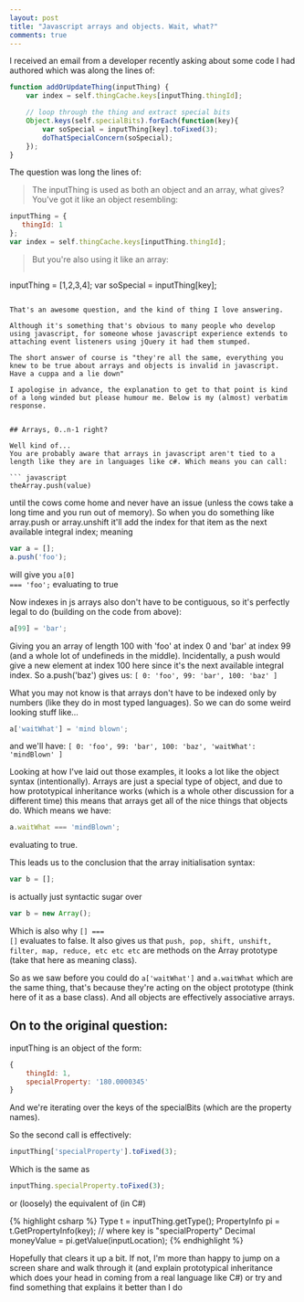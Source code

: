 ```yaml
---
layout: post
title: "Javascript arrays and objects. Wait, what?"
comments: true
---
```


I received an email from a developer recently asking about some code I had authored which was along the lines of:

``` js 
function addOrUpdateThing(inputThing) {
    var index = self.thingCache.keys[inputThing.thingId];

    // loop through the thing and extract special bits
    Object.keys(self.specialBits).forEach(function(key){
        var soSpecial = inputThing[key].toFixed(3);
        doThatSpecialConcern(soSpecial);
    });
}
```

The question was long the lines of:
> The inputThing is used as both an object and an array, what gives?
> You've got it like an object resembling: 
> 
``` js
inputThing = {
   thingId: 1
};
var index = self.thingCache.keys[inputThing.thingId];
```
> But you're also using it like an array:
> 
> ``` js
inputThing = [1,2,3,4];
var soSpecial = inputThing[key];
```

That's an awesome question, and the kind of thing I love answering. 

Although it's something that's obvious to many people who develop using javascript, for someone whose javascript experience extends to attaching event listeners using jQuery it had them stumped.

The short answer of course is "they're all the same, everything you knew to be true about arrays and objects is invalid in javascript. Have a cuppa and a lie down"

I apologise in advance, the explanation to get to that point is kind of a long winded but please humour me. Below is my (almost) verbatim response.


## Arrays, 0..n-1 right?

Well kind of... 
You are probably aware that arrays in javascript aren't tied to a length like they are in languages like c#. Which means you can call:

``` javascript 
theArray.push(value)
```

until the cows come home and never have an issue (unless the cows take a long time and you run out of memory). So when you do something like array.push or array.unshift it'll add the index for that item as the next available integral index; meaning 

``` js
var a = [];
a.push('foo'); 
```
will give you <span class='highlight'><code class='language-js'><span class='nx'>a</span>[<span class='mi'>0</span>] === <span class='s1'>'foo'</span>;</code></span> evaluating to true

Now indexes in js arrays also don't have to be contiguous, so it's perfectly legal to do (building on the code from above):

``` js
a[99] = 'bar';
```

Giving you an array of length 100 with 'foo' at index 0 and 'bar' at index 99 (and a whole lot of undefineds in the middle).
Incidentally, a push would give a new element at index 100 here since it's the next available integral index.
So a.push('baz') gives us: `[ 0: 'foo', 99: 'bar', 100: 'baz' ]`

What you may not know is that arrays don't have to be indexed only by numbers (like they do in most typed languages). So we can do some weird looking stuff like…

``` js
a['waitWhat'] = 'mind blown';
```
and we'll have: `[ 0: 'foo', 99: 'bar', 100: 'baz', 'waitWhat': 'mindBlown' ]`

Looking at how I've laid out those examples, it looks a lot like the object syntax (intentionally). Arrays are just a special type of object, and due to how prototypical inheritance works (which is a whole other discussion for a different time) this means that arrays get all of the nice things that objects do. Which means we have:

``` js
a.waitWhat === 'mindBlown'; 
```
evaluating to true.

This leads us to the conclusion that the array initialisation syntax:

``` js
var b = []; 
```

is actually just syntactic sugar over

``` js
var b = new Array(); 
```

Which is also why <span class='highlight'><code class='language-js'>[] === []</code></span> evaluates to false. It also gives us that `push, pop, shift, unshift, filter, map, reduce, etc etc etc` are methods on the Array prototype (take that here as meaning class).

So as we saw before you could do `a['waitWhat']` and `a.waitWhat` which are the same thing, that's because they're acting on the object prototype (think here of it as a base class). And all objects are effectively associative arrays. 

## On to the original question:

inputThing is an object of the form:

``` js
{
    thingId: 1,
    specialProperty: '180.0000345'
}
```

And we're iterating over the keys of the specialBits (which are the property names).

So the second call is effectively:

``` js
inputThing['specialProperty'].toFixed(3);
```

Which is the same as

``` js
inputThing.specialProperty.toFixed(3);
```

or (loosely) the equivalent of (in C#)

{% highlight csharp %}
Type t = inputThing.getType();
PropertyInfo pi = t.GetPropertyInfo(key); // where key is "specialProperty"
Decimal moneyValue = pi.getValue(inputLocation);
{% endhighlight %}

Hopefully that clears it up a bit. If not, I'm more than happy to jump on a screen share and walk through it (and explain prototypical inheritance which does your head in coming from a real language like C#) or try and find something that explains it better than I do
